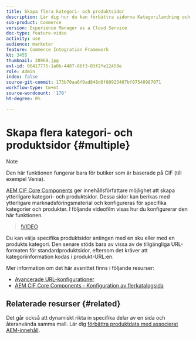 ```yaml
---
title: Skapa flera kategori- och produktsidor
description: Lär dig hur du kan förbättra sidorna Kategorilandning och Produktinformation med riktat marknadsföringsinnehåll.
sub-product: Commerce
version: Experience Manager as a Cloud Service
doc-type: feature-video
activity: use
audience: marketer
feature: Commerce Integration Framework
kt: 3455
thumbnail: 28969.jpg
exl-id: 06417775-1a0b-4487-86f3-83f2fe12458e
role: Admin
index: false
source-git-commit: 173b70aa6f9ad848d0f80923407bf07540987071
workflow-type: tm+mt
source-wordcount: '178'
ht-degree: 0%

---
```


# Skapa flera kategori- och produktsidor {#multiple}

>[!NOTE]
>
> Den här funktionen fungerar bara för butiker som är baserade på CIF (till exempel Venia).

[AEM CIF Core Components](https://github.com/adobe/aem-core-cif-components) ger innehållsförfattare möjlighet att skapa ytterligare kategori- och produktsidor. Dessa sidor kan berikas med ytterligare marknadsföringsmaterial och konfigureras för specifika kategorier och produkter. I följande videofilm visas hur du konfigurerar den här funktionen.

>[!VIDEO](https://video.tv.adobe.com/v/28969/?quality=12)

Du kan välja specifika produktsidor antingen med en sku eller med en produkts kategori. Den senare stöds bara av vissa av de tillgängliga URL-formaten för standardproduktsidor, eftersom det kräver att kategoriinformation kodas i produkt-URL:en.

Mer information om det här avsnittet finns i följande resurser:

- [Avancerade URL-konfigurationer](../configuring/advanced-url-configuration.md)
- [AEM CIF Core Components - Konfiguration av flerkatalogsida](https://github.com/adobe/aem-core-cif-components/wiki/configuration#multi-catalog-page-template-configuration)

## Relaterade resurser {#related}

Det går också att dynamiskt rikta in specifika delar av en sida och återanvända samma mall. Lär dig [förbättra produktdata med associerat AEM-innehåll](./enrich-product-associated-content.md).
